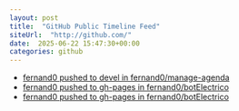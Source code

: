 ```yaml
---
layout: post
title:  "GitHub Public Timeline Feed"
siteUrl:  "http://github.com/"
date:  2025-06-22 15:47:30+00:00
categories: github
---
```

*  [fernand0 pushed to devel in fernand0/manage-agenda](https://github.com/fernand0/manage-agenda/compare/82386c215b...430571e1f3)
*  [fernand0 pushed to gh-pages in fernand0/botElectrico](https://github.com/fernand0/botElectrico/compare/68e873a4a6...f2f51541a1)
*  [fernand0 pushed to gh-pages in fernand0/botElectrico](https://github.com/fernand0/botElectrico/compare/2692b6090e...5493e17062)
